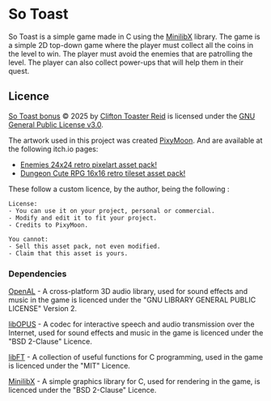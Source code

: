 # So Toast

So Toast is a simple game made in C using the [MinilibX](https://github.com/42Paris/minilibx-linux) library. The game is a simple 2D top-down game where the player must collect all the coins in the level to win. The player must avoid the enemies that are patrolling the level. The player can also collect power-ups that will help them in their quest.

## Licence

[So Toast bonus](https://github.com/cliftontoaster-reid/so_long/tree/bonus) © 2025 by [Clifton Toaster Reid](https://floofy.tech/@CliftonToasterReid) is licensed under the [GNU General Public License v3.0](https://www.gnu.org/licenses/gpl-3.0.en.html).

The artwork used in this project was created [PixyMoon](https://pixymoon.itch.io).
And are available at the following itch.io pages:

- [Enemies 24x24 retro pixelart asset pack!](https://pixymoon.itch.io/cute-rpg-enemies)
- [Dungeon Cute RPG 16x16 retro tileset asset pack!](https://pixymoon.itch.io/cute-rpg-dungeon)

These follow a custom licence, by the author, being the following :

```text
License:
- You can use it on your project, personal or commercial.
- Modify and edit it to fit your project.
- Credits to PixyMoon.

You cannot:
- Sell this asset pack, not even modified.
- Claim that this asset is yours.
```

### Dependencies

[OpenAL](https://github.com/kcat/openal-soft) - A cross-platform 3D audio library, used for sound effects and music in the game
is licenced under the "GNU LIBRARY GENERAL PUBLIC LICENSE" Version 2.

[libOPUS](https://opus-codec.org/) - A codec for interactive speech and audio transmission over the Internet, used for sound effects and music in the game
is licenced under the "BSD 2-Clause" Licence.

[libFT](https://github.com/cliftontoaster-reid/libft) - A collection of useful functions for C programming, used in the game
is licenced under the "MIT" Licence.

[MinilibX](https://github.com/42Paris/minilibx-linux) - A simple graphics library for C, used for rendering in the game,
is licenced under the "BSD 2-Clause" Licence.
